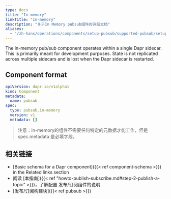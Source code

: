 ```yaml
---
type: docs
title: "In-memory"
linkTitle: "In-memory"
description: "关于In Memory pubsub组件的详细文档"
aliases:
  - "/zh-hans/operations/components/setup-pubsub/supported-pubsub/setup-inmemory/"
---
```


The in-memory pub/sub component operates within a single Dapr sidecar. This is primarily meant for development purposes. State is not replicated across multiple sidecars and is lost when the Dapr sidecar is restarted.

## Component format

```yaml
apiVersion: dapr.io/v1alpha1
kind: Component
metadata:
  name: pubsub
spec:
  type: pubsub.in-memory
  version: v1
  metadata: []
```

> 注意：in-memory的组件不需要任何特定的元数据才能工作，但是 spec.metadata 是必填字段。

## 相关链接

- [Basic schema for a Dapr component]({{< ref component-schema >}}) in the Related links section
- 阅读 [本指南]({{< ref "howto-publish-subscribe.md#step-2-publish-a-topic" >}})，了解配置 发布/订阅组件的说明
- [发布/订阅构建块]({{< ref pubsub >}})
